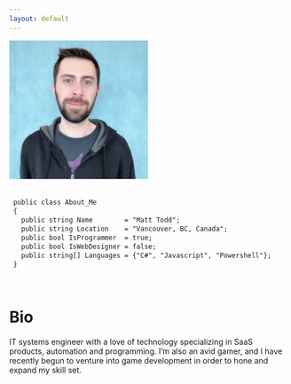 ```yaml
---
layout: default
---
```


<section class="section-profile">

  <div class="section-profile-photo">
    <img src="assets/images/profilepic.jpg" />
  </div>
  <div class="section-profile-about">
    <pre lang="csharp">
    <code>
 public class About_Me
 {
   public string Name        = "Matt Todd";
   public string Location    = "Vancouver, BC, Canada";
   public bool IsProgrammer  = true;
   public bool IsWebDesigner = false;
   public string[] Languages = {"C#", "Javascript", "Powershell"};
 }
    </code>
    </pre>
  </div>
</section>

# Bio
IT systems engineer with a love of technology specializing in SaaS products, automation and programming. I’m also an avid gamer, and I have recently begun to venture into game development in order to hone and expand my skill set.
